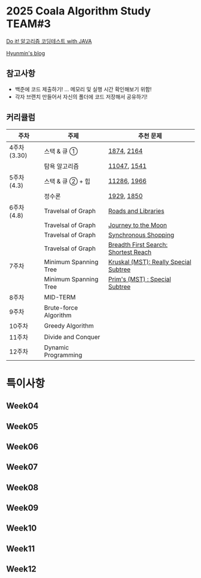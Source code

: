 # 2025 Coala Algorithm Study TEAM#3

[Do it! 알고리즘 코딩테스트 with JAVA](https://www.inflearn.com/course/%EB%91%90%EC%9E%87-%EC%95%8C%EA%B3%A0%EB%A6%AC%EC%A6%98-%EC%BD%94%EB%94%A9%ED%85%8C%EC%8A%A4%ED%8A%B8-%EC%9E%90%EB%B0%94#curriculum)

[Hyunmin's blog](https://hyunmin43240.tistory.com/)

## 참고사항

- 백준에 코드 제출하기! ... 메모리 및 실행 시간 확인해보기 위함!
- 각자 브랜치 만들어서 자신의 폴더에 코드 저장해서 공유하기!

## 커리큘럼

| 주차         | 주제                  | 추천 문제                                                                                                     |
| ------------ | --------------------- | ------------------------------------------------------------------------------------------------------------- |
| 4주차 (3.30) | 스택 & 큐 ①           | [1874](https://www.acmicpc.net/problem/1874), [2164](https://www.acmicpc.net/problem/2164)                    |
|              | 탐욕 알고리즘         | [11047](https://www.acmicpc.net/problem/11047), [1541](https://www.acmicpc.net/problem/1541)                  |
| 5주차 (4.3)  | 스택 & 큐 ② + 힙      | [11286](https://www.acmicpc.net/problem/11286), [1966](https://www.acmicpc.net/problem/1966)                  |
|              | 정수론                | [1929](https://www.acmicpc.net/problem/1929), [1850](https://www.acmicpc.net/problem/1850)                    |
| 6주차 (4.8)  | Travelsal of Graph    | [Roads and Libraries](https://www.hackerrank.com/challenges/torque-and-development/problem?isFullScreen=true) |
|              | Travelsal of Graph    | [Journey to the Moon](https://www.hackerrank.com/challenges/journey-to-the-moon/problem?isFullScreen=true)    |
|              | Travelsal of Graph    | [Synchronous Shopping](https://www.hackerrank.com/challenges/synchronous-shopping/problem?isFullScreen=true)  |
|              | Travelsal of Graph    | [Breadth First Search: Shortest Reach](https://www.hackerrank.com/challenges/bfsshortreach/problem)           |
| 7주차        | Minimum Spanning Tree | [Kruskal (MST): Really Special Subtree](https://www.hackerrank.com/challenges/kruskalmstrsub/problem)
|              | Minimum Spanning Tree | [Prim's (MST) : Special Subtree](https://www.hackerrank.com/challenges/primsmstsub/problem)
| 8주차        | MID-TERM              |
| 9주차        | Brute-force Algorithm |
| 10주차       | Greedy Algorithm      |
| 11주차       | Divide and Conquer    |
| 12주차       | Dynamic Programming   |

# 특이사항

## Week04

## Week05

## Week06

## Week07

## Week08

## Week09

## Week10

## Week11

## Week12
